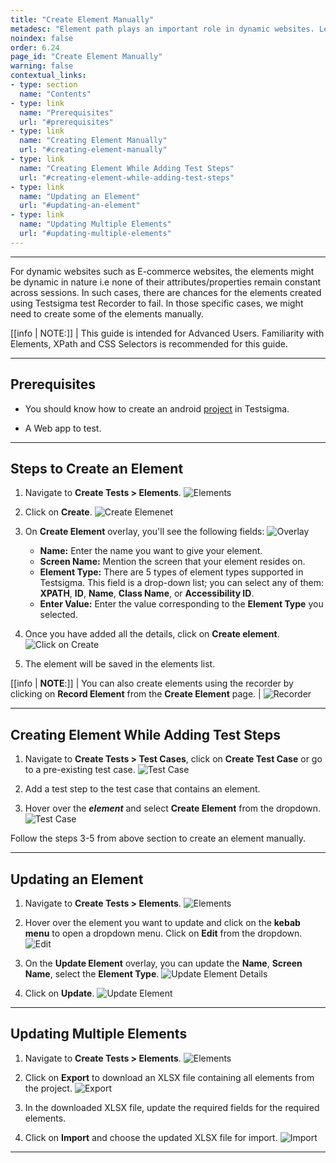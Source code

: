 ```yaml
---
title: "Create Element Manually"
metadesc: "Element path plays an important role in dynamic websites. Learn how to create elements manually for a Web Application project in Testsigma application"
noindex: false
order: 6.24
page_id: "Create Element Manually"
warning: false
contextual_links:
- type: section
  name: "Contents"
- type: link
  name: "Prerequisites"
  url: "#prerequisites"
- type: link
  name: "Creating Element Manually"
  url: "#creating-element-manually"
- type: link
  name: "Creating Element While Adding Test Steps"
  url: "#creating-element-while-adding-test-steps"
- type: link
  name: "Updating an Element"
  url: "#updating-an-element"
- type: link
  name: "Updating Multiple Elements"
  url: "#updating-multiple-elements"
---
```


---

For dynamic websites such as E-commerce websites, the elements might be dynamic in nature i.e none of their attributes/properties remain constant across sessions. In such cases, there are chances for the elements created using Testsigma test Recorder to fail. In those specific cases, we might need to create some of the elements manually.

[[info | NOTE:]]
| This guide is intended for Advanced Users. Familiarity with Elements, XPath and CSS Selectors is recommended for this guide.

---

## **Prerequisites**

- You should know how to create an android [project](https://testsigma.com/docs/projects/overview/) in Testsigma.

- A Web app to test.

---

## **Steps to Create an Element**


1. Navigate to **Create Tests > Elements**.
![Elements](https://s3.amazonaws.com/static-docs.testsigma.com/new_images/projects/applications/sielelements.png)


2. Click on **Create**.
![Create Elemenet](https://s3.amazonaws.com/static-docs.testsigma.com/new_images/projects/applications/waecmcelm.png)


3. On **Create Element** overlay, you'll see the following fields:
![Overlay](https://s3.amazonaws.com/static-docs.testsigma.com/new_images/projects/applications/waeceoverlay.png)
    - **Name:** Enter the name you want to give your element.
    - **Screen Name:** Mention the screen that your element resides on.
    - **Element Type:** There are 5 types of element types supported in Testsigma. This field is a drop-down list; you can select any of them: **XPATH**, **ID**, **Name**, **Class Name**, or **Accessibility ID**.
    - **Enter Value:** Enter the value corresponding to the **Element Type** you selected.


4. Once you have added all the details, click on **Create element**.
![Click on Create](https://s3.amazonaws.com/static-docs.testsigma.com/new_images/projects/applications/waecedce.png)


5. The element will be saved in the elements list. 

[[info | **NOTE**:]]
| You can also create elements using the recorder by clicking on **Record Element** from the **Create Element** page. 
| ![Recorder](https://s3.amazonaws.com/static-docs.testsigma.com/new_images/projects/applications/waecreccce.png)


---


## **Creating Element While Adding Test Steps**


1. Navigate to **Create Tests > Test Cases**, click on **Create Test Case** or go to a pre-existing test case. 
![Test Case](https://s3.amazonaws.com/static-docs.testsigma.com/new_images/projects/applications/waectcca.png)


2. Add a test step to the test case that contains an element. 


3. Hover over the ***element*** and select **Create Element** from the dropdown.
![Test Case](https://s3.amazonaws.com/static-docs.testsigma.com/new_images/projects/applications/waectcc.png)


Follow the steps 3-5 from above section to create an element manually. 


---

## **Updating an Element**


1. Navigate to **Create Tests > Elements**.
![Elements](https://s3.amazonaws.com/static-docs.testsigma.com/new_images/projects/applications/waecue.png)


2. Hover over the element you want to update and click on the **kebab menu** to open a dropdown menu. Click on **Edit** from the dropdown.
![Edit](https://s3.amazonaws.com/static-docs.testsigma.com/new_images/projects/applications/waeckmue.png)


3. On the **Update Element** overlay, you can update the **Name**, **Screen Name**, select the **Element Type**. 
![Update Element Details](https://s3.amazonaws.com/static-docs.testsigma.com/new_images/projects/applications/waecueev.png) 


1. Click on **Update**.
![Update Element](https://s3.amazonaws.com/static-docs.testsigma.com/new_images/projects/applications/waecupovrl.png)


---

## **Updating Multiple Elements**


1. Navigate to **Create Tests > Elements**.
![Elements](https://s3.amazonaws.com/static-docs.testsigma.com/new_images/projects/applications/waecue.png)


2. Click on **Export** to download an XLSX file containing all elements from the project. 
![Export](https://s3.amazonaws.com/static-docs.testsigma.com/new_images/projects/applications/waecbuexp.png)


3. In the downloaded XLSX file, update the required fields for the required elements.


4. Click on **Import** and choose the updated XLSX file for import.
![Import](https://s3.amazonaws.com/static-docs.testsigma.com/new_images/projects/applications/cemimpelem.png)


---